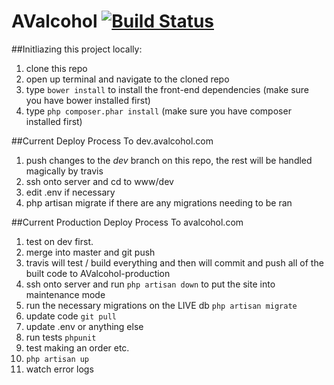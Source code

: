 # AValcohol [![Build Status](https://magnum.travis-ci.com/fpm5022/AValcohol.svg?token=crFjMNDDdzj4qoYgDDWv&branch=master)](https://magnum.travis-ci.com/fpm5022/AValcohol)
##Initliazing this project locally:
1. clone this repo
2. open up terminal and navigate to the cloned repo
3. type `bower install` to install the front-end dependencies (make sure you have bower installed first)
4. type `php composer.phar install` (make sure you have composer installed first)

##Current Deploy Process To dev.avalcohol.com
1. push changes to the *dev* branch on this repo, the rest will be handled magically by travis
2. ssh onto server and cd to www/dev
3. edit .env if necessary
4. php artisan migrate if there are any migrations needing to be ran

##Current Production Deploy Process To avalcohol.com
1. test on dev first.
2. merge into master and git push
3. travis will test / build everything and then will commit and push all of the built code to AValcohol-production
4. ssh onto server and run `php artisan down` to put the site into maintenance mode
5. run the necessary migrations on the LIVE db `php artisan migrate`
7. update code `git pull`
8. update .env or anything else
9. run tests `phpunit`
10. test making an order etc.
11. `php artisan up`
12. watch error logs
